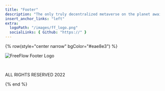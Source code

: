 ```yaml
---
title: "Footer"
description: "The only truly decentralized metaverse on the planet awaits you."
insert_anchor_links: "left"
extra:
  logoPath: "/images/ff_logo.png"
  socialLinks: { Github: "https://" }
---
```


{% row(style="center narrow" bgColor="#eae8e3") %}

![FreeFlow Footer Logo](footer/footer_logo.png#mx-auto)

<br/>

ALL RIGHTS RESERVED 2022

{% end %}
